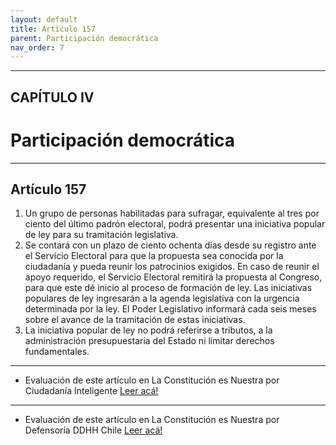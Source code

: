 ```yaml
---
layout: default
title: Artículo 157
parent: Participación democrática
nav_order: 7
---
```


---

## CAPÍTULO IV
# Participación democrática

---

## Artículo 157

1. Un grupo de personas habilitadas para sufragar, equivalente al tres por ciento del último padrón electoral, podrá presentar una iniciativa popular de ley para su tramitación legislativa.
2. Se contará con un plazo de ciento ochenta días desde su registro ante el Servicio Electoral para que la propuesta sea conocida por la ciudadanía y pueda reunir los patrocinios exigidos. En caso de reunir el apoyo requerido, el Servicio Electoral remitirá la propuesta al Congreso, para que este dé inicio
al proceso de formación de ley. Las iniciativas populares de ley ingresarán a la agenda legislativa con la urgencia determinada por la ley. El Poder Legislativo informará cada seis meses sobre el avance de la tramitación de estas iniciativas.
3. La iniciativa popular de ley no podrá referirse a tributos, a la administración presupuestaria del Estado ni limitar derechos fundamentales.

---
- Evaluación de este artículo en La Constitución es Nuestra por Ciudadanía Inteligente
<a target="_blank" href="https://laconstitucionesnuestra.cl/evaluaciones/verevaluaciones/13">Leer acá!</a>
---
- Evaluación de este artículo en La Constitución es Nuestra por Defensoría DDHH Chile
<a target="_blank" href="https://laconstitucionesnuestra.cl/evaluaciones/verevaluaciones/82">Leer acá!</a>

